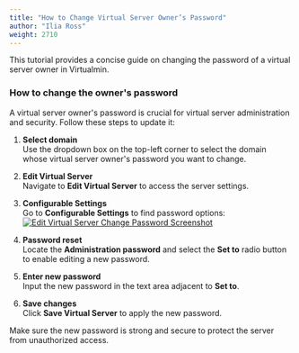 ```yaml
---
title: "How to Change Virtual Server Owner’s Password"
author: "Ilia Ross"
weight: 2710
---
```


This tutorial provides a concise guide on changing the password of a virtual server owner in Virtualmin.

### How to change the owner's password

A virtual server owner's password is crucial for virtual server administration and security. Follow these steps to update it:

1. **Select domain**  
   Use the dropdown box on the top-left corner to select the domain whose virtual server owner's password you want to change.

2. **Edit Virtual Server**  
   Navigate to **Edit Virtual Server** to access the server settings.

3. **Configurable Settings**  
   Go to **Configurable Settings** to find password options:
   [![](/images/docs/screenshots/tutorials/step-by-step/light/edit-virtual-server-change-password.png "Edit Virtual Server Change Password Screenshot")](/images/docs/screenshots/tutorials/step-by-step/light/edit-virtual-server-change-password.png)

4. **Password reset**  
   Locate the **Administration password** and select the **Set to** radio button to enable editing a new password.

5. **Enter new password**  
   Input the new password in the text area adjacent to **Set to**.

6. **Save changes**  
   Click **Save Virtual Server** to apply the new password.

Make sure the new password is strong and secure to protect the server from unauthorized access.

